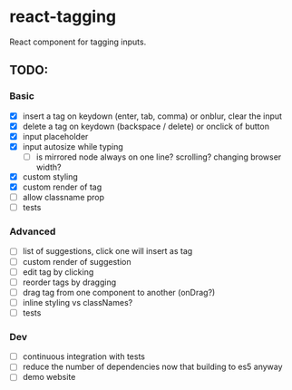 # react-tagging
React component for tagging inputs.

## TODO:
### Basic
- [X] insert a tag on keydown (enter, tab, comma) or onblur, clear the input
- [X] delete a tag on keydown (backspace / delete) or onclick of button
- [X] input placeholder
- [X] input autosize while typing
  - [ ] is mirrored node always on one line? scrolling? changing browser width?
- [X] custom styling
- [X] custom render of tag
- [ ] allow classname prop
- [ ] tests

### Advanced
- [ ] list of suggestions, click one will insert as tag
- [ ] custom render of suggestion
- [ ] edit tag by clicking
- [ ] reorder tags by dragging
- [ ] drag tag from one component to another (onDrag?)
- [ ] inline styling vs classNames?
- [ ] tests

### Dev
- [ ] continuous integration with tests
- [ ] reduce the number of dependencies now that building to es5 anyway
- [ ] demo website
